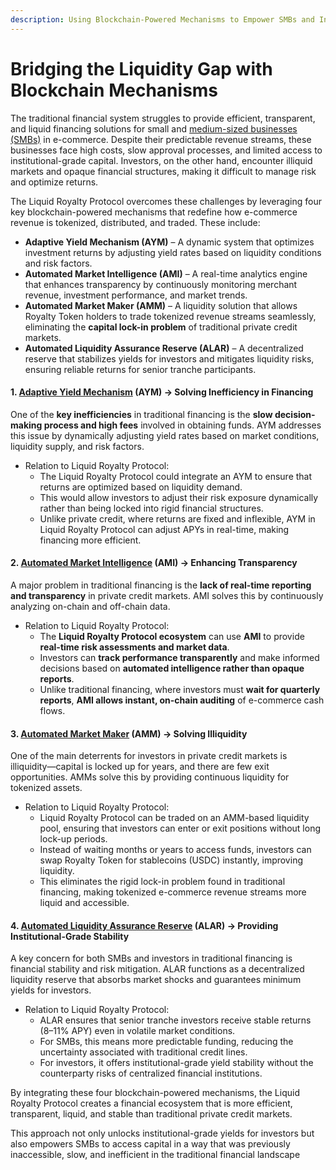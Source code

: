 ```yaml
---
description: Using Blockchain-Powered Mechanisms to Empower SMBs and Investors
---
```


# Bridging the Liquidity Gap with Blockchain Mechanisms

The traditional financial system struggles to provide efficient, transparent, and liquid financing solutions for small and [medium-sized businesses (SMBs)](<../../README (2).md#medium-sized-businesses-smbs>) in e-commerce. Despite their predictable revenue streams, these businesses face high costs, slow approval processes, and limited access to institutional-grade capital. Investors, on the other hand, encounter illiquid markets and opaque financial structures, making it difficult to manage risk and optimize returns.

The Liquid Royalty Protocol overcomes these challenges by leveraging four key blockchain-powered mechanisms that redefine how e-commerce revenue is tokenized, distributed, and traded. These include:

* **Adaptive Yield Mechanism (AYM)** – A dynamic system that optimizes investment returns by adjusting yield rates based on liquidity conditions and risk factors.
* **Automated Market Intelligence (AMI)** – A real-time analytics engine that enhances transparency by continuously monitoring merchant revenue, investment performance, and market trends.
* **Automated Market Maker (AMM)** – A liquidity solution that allows Royalty Token holders to trade tokenized revenue streams seamlessly, eliminating the **capital lock-in problem** of traditional private credit markets.
* **Automated Liquidity Assurance Reserve (ALAR)** – A decentralized reserve that stabilizes yields for investors and mitigates liquidity risks, ensuring reliable returns for senior tranche participants.

#### **1.** [**Adaptive Yield Mechanism**](<../../README (2).md#adaptive-yield-mechanism-aym>) **(AYM) → Solving Inefficiency in Financing**

One of the **key inefficiencies** in traditional financing is the **slow decision-making process and high fees** involved in obtaining funds. AYM addresses this issue by dynamically adjusting yield rates based on market conditions, liquidity supply, and risk factors.

* Relation to Liquid Royalty Protocol:
  * The Liquid Royalty Protocol could integrate an AYM to ensure that returns are optimized based on liquidity demand.
  * This would allow investors to adjust their risk exposure dynamically rather than being locked into rigid financial structures.
  * Unlike private credit, where returns are fixed and inflexible, AYM in Liquid Royalty Protocol can adjust APYs in real-time, making financing more efficient.

#### **2.** [**Automated Market Intelligence**](<../../README (2).md#automated-market-intelligence-ami>) **(AMI) → Enhancing Transparency**

A major problem in traditional financing is the **lack of real-time reporting and transparency** in private credit markets. AMI solves this by continuously analyzing on-chain and off-chain data.&#x20;

* Relation to Liquid Royalty Protocol:
  * The **Liquid Royalty Protocol ecosystem** can use **AMI** to provide **real-time risk assessments and market data**.
  * Investors can **track performance transparently** and make informed decisions based on **automated intelligence rather than opaque reports**.
  * Unlike traditional financing, where investors must **wait for quarterly reports**, **AMI allows instant, on-chain auditing** of e-commerce cash flows.

#### **3.** [**Automated Market Maker**](<../../README (2).md#automated-market-intelligence-ami>) **(AMM) → Solving Illiquidity**

One of the main deterrents for investors in private credit markets is illiquidity—capital is locked up for years, and there are few exit opportunities. AMMs solve this by providing continuous liquidity for tokenized assets.

* Relation to Liquid Royalty Protocol:
  * Liquid Royalty Protocol can be traded on an AMM-based liquidity pool, ensuring that investors can enter or exit positions without long lock-up periods.
  * Instead of waiting months or years to access funds, investors can swap Royalty Token for stablecoins (USDC) instantly, improving liquidity.
  * This eliminates the rigid lock-in problem found in traditional financing, making tokenized e-commerce revenue streams more liquid and accessible.

#### **4.** [**Automated Liquidity Assurance Reserve**](<../../README (2).md#automated-liquidity-assurance-reserve-alar>) **(ALAR) → Providing Institutional-Grade Stability**

A key concern for both SMBs and investors in traditional financing is financial stability and risk mitigation. ALAR functions as a decentralized liquidity reserve that absorbs market shocks and guarantees minimum yields for investors.

* Relation to Liquid Royalty Protocol:
  * ALAR ensures that senior tranche investors receive stable returns (8–11% APY) even in volatile market conditions.
  * For SMBs, this means more predictable funding, reducing the uncertainty associated with traditional credit lines.
  * For investors, it offers institutional-grade yield stability without the counterparty risks of centralized financial institutions.

By integrating these four blockchain-powered mechanisms, the Liquid Royalty Protocol creates a financial ecosystem that is more efficient, transparent, liquid, and stable than traditional private credit markets.

This approach not only unlocks institutional-grade yields for investors but also empowers SMBs to access capital in a way that was previously inaccessible, slow, and inefficient in the traditional financial landscape
